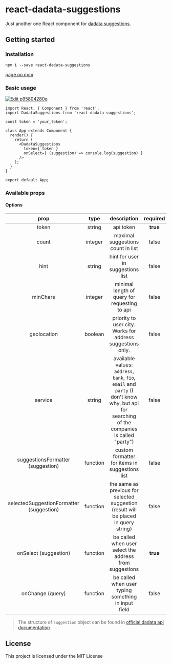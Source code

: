 # react-dadata-suggestions

Just another one React component for [dadata suggestions](https://dadata.ru/suggestions "official website").

## Getting started

### Installation
`npm i --save react-dadata-suggestions`

[page on npm](https://www.npmjs.com/package/react-dadata-suggestions) 

### Basic usage

[![Edit p95804280q](https://codesandbox.io/static/img/play-codesandbox.svg)](https://codesandbox.io/s/p95804280q)

```
import React, { Component } from 'react';
import DadataSuggestions from 'react-dadata-suggestions';

const token = 'your_token';

class App extends Component {
  render() {
    return (
      <DadataSuggestions
        token={ token }
        onSelect={ (suggestion) => console.log(suggestion) }
      />
    );
  }
}

export default App;

```

### Available props

#### Options

| prop | type | description | required | default |
|:--------------:|:----------------:|:-------------------:|:----------:|:--------:|
|token| string|api token|**true**|`''`|
|count|integer|maximal suggestions count in list|false|`10`|
|hint|string|hint for user in suggestions list|false|`Выберите вариант ниже или продолжите ввод`|
|minChars|integer|minimal length of query for requesting to api|false|`3`|
|geolocation|boolean|priority to user city. Works for address suggestions only.|false|`true`|
|service|string|available values: `address`, `bank`, `fio`, `email` and `party` (I don't know why, but api for searching of the companies is called "party")|false|`address`|
|suggestionsFormatter (suggestion)|function|custom formatter for items in suggestions list|false||
|selectedSuggestionFormatter (suggestion)|function|the same as previous for selected suggestion (result will be placed in query string)|false||
|onSelect (suggestion)|function| be called when user select the address from suggestions|**true**||
|onChange (query)|function|be called when user typing something in input field| false||

> The structure of `suggestion` object can be found in [official dadata api documentation](https://confluence.hflabs.ru/pages/viewpage.action?pageId=204669100)


## License

This project is licensed under the MIT License
